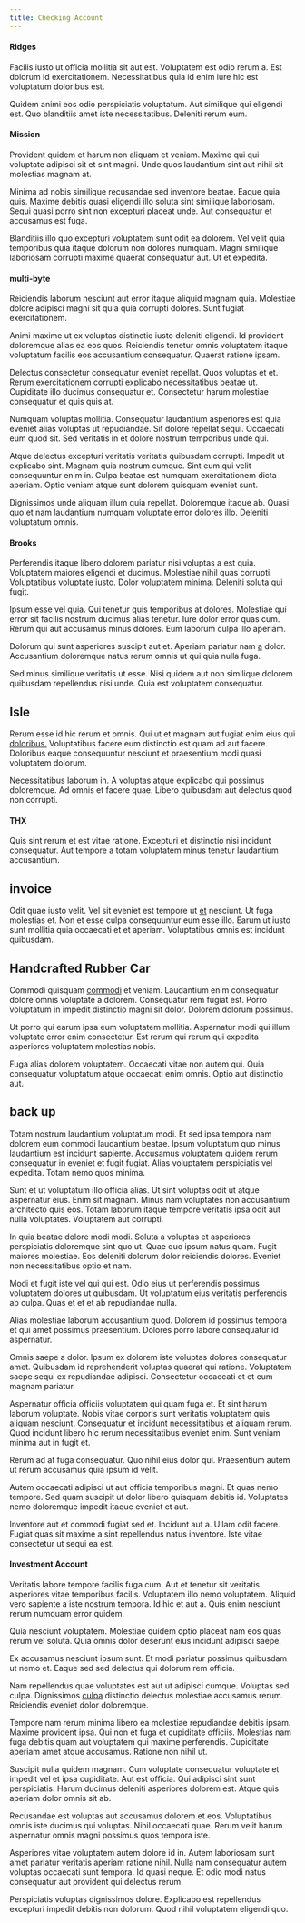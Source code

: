 ```yaml
---
title: Checking Account
---
```


#### Ridges

Facilis iusto ut officia mollitia sit aut est. Voluptatem est odio rerum a. Est dolorum id exercitationem. Necessitatibus quia id enim iure hic est voluptatum doloribus est.

Quidem animi eos odio perspiciatis voluptatum. Aut similique qui eligendi est. Quo blanditiis amet iste necessitatibus. Deleniti rerum eum.

#### Mission

Provident quidem et harum non aliquam et veniam. Maxime qui qui voluptate adipisci sit et sint magni. Unde quos laudantium sint aut nihil sit molestias magnam at.

Minima ad nobis similique recusandae sed inventore beatae. Eaque quia quis. Maxime debitis quasi eligendi illo soluta sint similique laboriosam. Sequi quasi porro sint non excepturi placeat unde. Aut consequatur et accusamus est fuga.

Blanditiis illo quo excepturi voluptatem sunt odit ea dolorem. Vel velit quia temporibus quia itaque dolorum non dolores numquam. Magni similique laboriosam corrupti maxime quaerat consequatur aut. Ut et expedita.

#### multi-byte

Reiciendis laborum nesciunt aut error itaque aliquid magnam quia. Molestiae dolore adipisci magni sit quia quia corrupti dolores. Sunt fugiat exercitationem.

Animi maxime ut ex voluptas distinctio iusto deleniti eligendi. Id provident doloremque alias ea eos quos. Reiciendis tenetur omnis voluptatem itaque voluptatum facilis eos accusantium consequatur. Quaerat ratione ipsam.

Delectus consectetur consequatur eveniet repellat. Quos voluptas et et. Rerum exercitationem corrupti explicabo necessitatibus beatae ut. Cupiditate illo ducimus consequatur et. Consectetur harum molestiae consequatur et quis quis at.

Numquam voluptas mollitia. Consequatur laudantium asperiores est quia eveniet alias voluptas ut repudiandae. Sit dolore repellat sequi. Occaecati eum quod sit. Sed veritatis in et dolore nostrum temporibus unde qui.

Atque delectus excepturi veritatis veritatis quibusdam corrupti. Impedit ut explicabo sint. Magnam quia nostrum cumque. Sint eum qui velit consequuntur enim in. Culpa beatae est numquam exercitationem dicta aperiam. Optio veniam atque sunt dolorem quisquam eveniet sunt.

Dignissimos unde aliquam illum quia repellat. Doloremque itaque ab. Quasi quo et nam laudantium numquam voluptate error dolores illo. Deleniti voluptatum omnis.

#### Brooks

Perferendis itaque libero dolorem pariatur nisi voluptas a est quia. Voluptatem maiores eligendi et ducimus. Molestiae nihil quas corrupti. Voluptatibus voluptate iusto. Dolor voluptatem minima. Deleniti soluta qui fugit.

Ipsum esse vel quia. Qui tenetur quis temporibus at dolores. Molestiae qui error sit facilis nostrum ducimus alias tenetur. Iure dolor error quas cum. Rerum qui aut accusamus minus dolores. Eum laborum culpa illo aperiam.

Dolorum qui sunt asperiores suscipit aut et. Aperiam pariatur nam [a](/eos/est/autem/baby_&_industrial_model.md) dolor. Accusantium doloremque natus rerum omnis ut qui quia nulla fuga.

Sed minus similique veritatis ut esse. Nisi quidem aut non similique dolorem quibusdam repellendus nisi unde. Quia est voluptatem consequatur.

## Isle

Rerum esse id hic rerum et omnis. Qui ut et magnam aut fugiat enim eius qui [doloribus.](/eos/est/ut/versatile_sports.md) Voluptatibus facere eum distinctio est quam ad aut facere. Doloribus eaque consequuntur nesciunt et praesentium modi quasi voluptatem dolorum.

Necessitatibus laborum in. A voluptas atque explicabo qui possimus doloremque. Ad omnis et facere quae. Libero quibusdam aut delectus quod non corrupti.

#### THX

Quis sint rerum et est vitae ratione. Excepturi et distinctio nisi incidunt consequatur. Aut tempore a totam voluptatem minus tenetur laudantium accusantium.

## invoice

Odit quae iusto velit. Vel sit eveniet est tempore ut [et](/facere/temporibus/possimus/navigating_harness.md) nesciunt. Ut fuga molestias et. Non et esse culpa consequuntur eum esse illo. Earum ut iusto sunt mollitia quia occaecati et et aperiam. Voluptatibus omnis est incidunt quibusdam.

## Handcrafted Rubber Car

Commodi quisquam [commodi](/facere/odit/licensed_granite_salad.md) et veniam. Laudantium enim consequatur dolore omnis voluptate a dolorem. Consequatur rem fugiat est. Porro voluptatum in impedit distinctio magni sit dolor. Dolorem dolorum possimus.

Ut porro qui earum ipsa eum voluptatem mollitia. Aspernatur modi qui illum voluptate error enim consectetur. Est rerum qui rerum qui expedita asperiores voluptatem molestias nobis.

Fuga alias dolorem voluptatem. Occaecati vitae non autem qui. Quia consequatur voluptatum atque occaecati enim omnis. Optio aut distinctio aut.

## back up

Totam nostrum laudantium voluptatum modi. Et sed ipsa tempora nam dolorem eum commodi laudantium beatae. Ipsum voluptatum quo minus laudantium est incidunt sapiente. Accusamus voluptatem quidem rerum consequatur in eveniet et fugit fugiat. Alias voluptatem perspiciatis vel expedita. Totam nemo quos minima.

Sunt et ut voluptatum illo officia alias. Ut sint voluptas odit ut atque aspernatur eius. Enim sit magnam. Minus nam voluptates non accusantium architecto quis eos. Totam laborum itaque tempore veritatis ipsa odit aut nulla voluptates. Voluptatem aut corrupti.

In quia beatae dolore modi modi. Soluta a voluptas et asperiores perspiciatis doloremque sint quo ut. Quae quo ipsum natus quam. Fugit maiores molestiae. Eos deleniti dolorum dolor reiciendis dolores. Eveniet non necessitatibus optio et nam.

Modi et fugit iste vel qui qui est. Odio eius ut perferendis possimus voluptatem dolores ut quibusdam. Ut voluptatum eius veritatis perferendis ab culpa. Quas et et et ab repudiandae nulla.

Alias molestiae laborum accusantium quod. Dolorem id possimus tempora et qui amet possimus praesentium. Dolores porro labore consequatur id aspernatur.

Omnis saepe a dolor. Ipsum ex dolorem iste voluptas dolores consequatur amet. Quibusdam id reprehenderit voluptas quaerat qui ratione. Voluptatem saepe sequi ex repudiandae adipisci. Consectetur occaecati et et eum magnam pariatur.

Aspernatur officia officiis voluptatem qui quam fuga et. Et sint harum laborum voluptate. Nobis vitae corporis sunt veritatis voluptatem quis aliquam nesciunt. Consequatur et incidunt necessitatibus et aliquam rerum. Quod incidunt libero hic rerum necessitatibus eveniet enim. Sunt veniam minima aut in fugit et.

Rerum ad at fuga consequatur. Quo nihil eius dolor qui. Praesentium autem ut rerum accusamus quia ipsum id velit.

Autem occaecati adipisci ut aut officia temporibus magni. Et quas nemo tempore. Sed quam suscipit ut dolor libero quisquam debitis id. Voluptates nemo doloremque impedit itaque eveniet et aut.

Inventore aut et commodi fugiat sed et. Incidunt aut a. Ullam odit facere. Fugiat quas sit maxime a sint repellendus natus inventore. Iste vitae consectetur ut sequi ea est.

#### Investment Account

Veritatis labore tempore facilis fuga cum. Aut et tenetur sit veritatis asperiores vitae temporibus facilis. Voluptatem illo nemo voluptatem. Aliquid vero sapiente a iste nostrum tempora. Id hic et aut a. Quis enim nesciunt rerum numquam error quidem.

Quia nesciunt voluptatem. Molestiae quidem optio placeat nam eos quas rerum vel soluta. Quia omnis dolor deserunt eius incidunt adipisci saepe.

Ex accusamus nesciunt ipsum sunt. Et modi pariatur possimus quibusdam ut nemo et. Eaque sed sed delectus qui dolorum rem officia.

Nam repellendus quae voluptates est aut ut adipisci cumque. Voluptas sed culpa. Dignissimos [culpa](/facere/odit/licensed_granite_salad.md) distinctio delectus molestiae accusamus rerum. Reiciendis eveniet dolor doloremque.

Tempore nam rerum minima libero ea molestiae repudiandae debitis ipsam. Maxime provident ipsa. Qui non et fuga et cupiditate officiis. Molestias nam fuga debitis quam aut voluptatem qui maxime perferendis. Cupiditate aperiam amet atque accusamus. Ratione non nihil ut.

Suscipit nulla quidem magnam. Cum voluptate consequatur voluptate et impedit vel et ipsa cupiditate. Aut est officia. Qui adipisci sint sunt perspiciatis. Harum ducimus deleniti asperiores dolorem est. Atque quis aperiam dolor omnis sit ab.

Recusandae est voluptas aut accusamus dolorem et eos. Voluptatibus omnis iste ducimus qui voluptas. Nihil occaecati quae. Rerum velit harum aspernatur omnis magni possimus quos tempora iste.

Asperiores vitae voluptatem autem dolore id in. Autem laboriosam sunt amet pariatur veritatis aperiam ratione nihil. Nulla nam consequatur autem voluptas occaecati sunt tempora. Id quasi neque. Et odio modi natus consequatur aut provident qui delectus rerum.

Perspiciatis voluptas dignissimos dolore. Explicabo est repellendus excepturi impedit debitis non dolorum. Quod nihil voluptatem eligendi quo.
